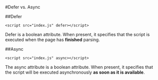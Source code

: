 #Defer vs. Async

##Defer

```
<script src="index.js" defer></script>
```

Defer is a boolean attribute. When present, it specifies that the script is executed when the page has **finished** parsing.

##Async

```
<script src="index.js" async></script>
```

The async attribute is a boolean attribute. When present, it specifies that the script will be executed asynchronously **as soon as it is available**.
